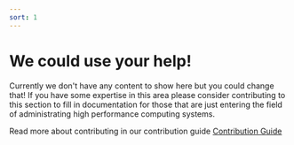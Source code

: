 ```yaml
---
sort: 1
---
```


# We could use your help!

Currently we don't have any content to show here but you could change that! If you have some expertise in 
this area please consider contributing to this section to fill in documentation for those that are just 
entering the field of administrating high performance computing systems.

Read more about contributing in our contribution guide [Contribution Guide](https://hpc-syspros-basics.github.io/Contributing/Contribution_guide/Contributing_Documentation.html)
